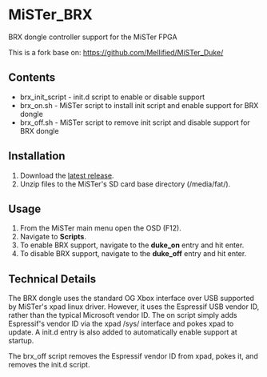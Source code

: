 # MiSTer_BRX
BRX dongle controller support for the MiSTer FPGA

This is a fork base on:
https://github.com/Mellified/MiSTer_Duke/

## Contents
* brx_init_script - init.d script to enable or disable support
* brx_on.sh - MiSTer script to install init script and enable support for BRX dongle
* brx_off.sh - MiSTer script to remove init script and disable support for BRX dongle

## Installation
1. Download the [latest release](https://github.com/darthcloud/MiSTer_BRX/releases/latest).
2. Unzip files to the MiSTer's SD card base directory (/media/fat/).

## Usage
1. From the MiSTer main menu open the OSD (F12).
2. Navigate to **Scripts**.
3. To enable BRX support, navigate to the **duke_on** entry and hit enter.
4. To disable BRX support, navigate to the **duke_off** entry and hit enter.

## Technical Details
The BRX dongle uses the standard OG Xbox interface over USB supported by MiSTer's xpad linux driver. However, it uses the Espressif USB vendor ID, rather than the typical Microsoft vendor ID. The on script simply adds Espressif's vendor ID via the xpad /sys/ interface and pokes xpad to update. A init.d entry is also added to automatically enable support at startup.

The brx_off script removes the Espressif vendor ID from xpad, pokes it, and removes the init.d script.

